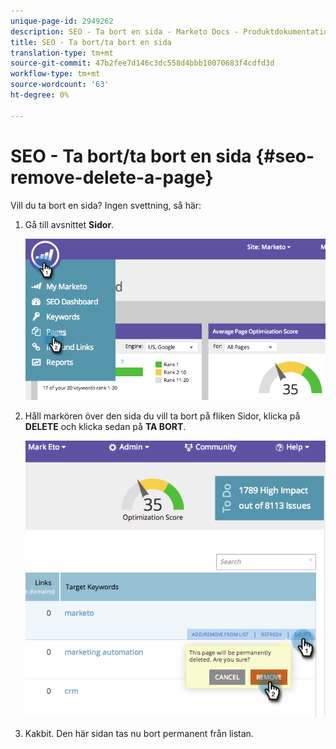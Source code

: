```yaml
---
unique-page-id: 2949262
description: SEO - Ta bort en sida - Marketo Docs - Produktdokumentation
title: SEO - Ta bort/ta bort en sida
translation-type: tm+mt
source-git-commit: 47b2fee7d146c3dc558d4bbb10070683f4cdfd3d
workflow-type: tm+mt
source-wordcount: '63'
ht-degree: 0%

---
```



# SEO - Ta bort/ta bort en sida {#seo-remove-delete-a-page}

Vill du ta bort en sida? Ingen svettning, så här:

1. Gå till avsnittet **Sidor**.

   ![](assets/image2014-9-18-13-3a58-3a33.png)

1. Håll markören över den sida du vill ta bort på fliken Sidor, klicka på **DELETE** och klicka sedan på **TA BORT**.

   ![](assets/image2014-9-18-13-3a58-3a39.png)

1. Kakbit. Den här sidan tas nu bort permanent från listan.

